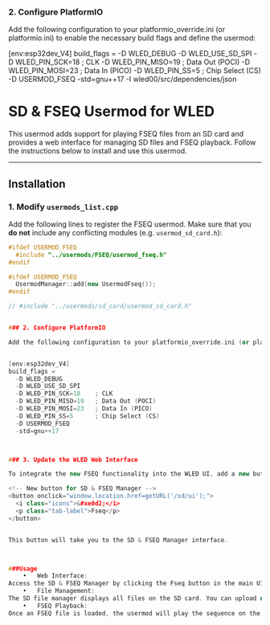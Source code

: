 ### 2. Configure PlatformIO

Add the following configuration to your platformio_override.ini (or platformio.ini) to enable the necessary build flags and define the usermod:


[env:esp32dev_V4]
build_flags = 
  -D WLED_DEBUG
  -D WLED_USE_SD_SPI
  -D WLED_PIN_SCK=18    ; CLK
  -D WLED_PIN_MISO=19   ; Data Out (POCI)
  -D WLED_PIN_MOSI=23   ; Data In (PICO)
  -D WLED_PIN_SS=5      ; Chip Select (CS)
  -D USERMOD_FSEQ
  -std=gnu++17
  -I wled00/src/dependencies/json





















# SD & FSEQ Usermod for WLED

This usermod adds support for playing FSEQ files from an SD card and provides a web interface for managing SD files and FSEQ playback. Follow the instructions below to install and use this usermod.

---

## Installation

### 1. Modify `usermods_list.cpp`

Add the following lines to register the FSEQ usermod. Make sure that you **do not** include any conflicting modules (e.g. `usermod_sd_card.h`):

```cpp
#ifdef USERMOD_FSEQ
  #include "../usermods/FSEQ/usermod_fseq.h"
#endif

#ifdef USERMOD_FSEQ
  UsermodManager::add(new UsermodFseq());
#endif

// #include "../usermods/sd_card/usermod_sd_card.h"


### 2. Configure PlatformIO

Add the following configuration to your platformio_override.ini (or platformio.ini) to enable the necessary build flags and define the usermod:


[env:esp32dev_V4]
build_flags = 
  -D WLED_DEBUG
  -D WLED_USE_SD_SPI
  -D WLED_PIN_SCK=18    ; CLK
  -D WLED_PIN_MISO=19   ; Data Out (POCI)
  -D WLED_PIN_MOSI=23   ; Data In (PICO)
  -D WLED_PIN_SS=5      ; Chip Select (CS)
  -D USERMOD_FSEQ
  -std=gnu++17



### 3. Update the WLED Web Interface

To integrate the new FSEQ functionality into the WLED UI, add a new button in your index.htm file. For example, insert the following button into the navigation area:

<!-- New button for SD & FSEQ Manager -->
<button onclick="window.location.href=getURL('/sd/ui');">
  <i class="icons">&#xe0d2;</i>
  <p class="tab-label">Fseq</p>
</button>


This button will take you to the SD & FSEQ Manager interface.



###Usage
	•	Web Interface:
Access the SD & FSEQ Manager by clicking the Fseq button in the main UI. The interface allows you to view, upload, and delete SD card files as well as control FSEQ playback.
	•	File Management:
The SD file manager displays all files on the SD card. You can upload new files via the provided form and delete files using the red “Delete” button. 
	•	FSEQ Playback:
Once an FSEQ file is loaded, the usermod will play the sequence on the LED strip. Use the provided web interface to start and stop playback.





